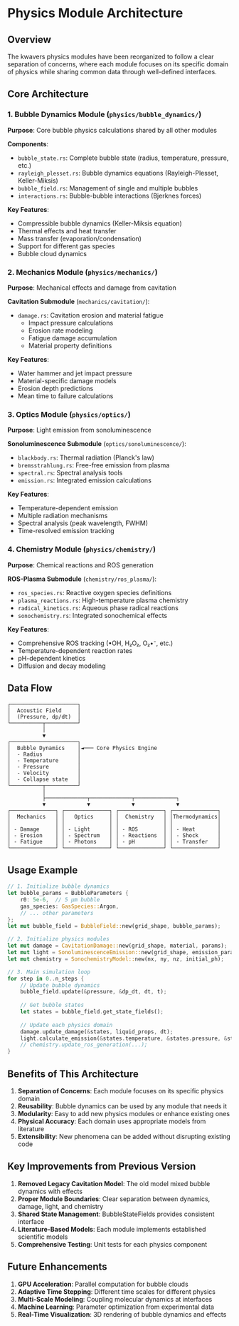 # Physics Module Architecture

## Overview

The kwavers physics modules have been reorganized to follow a clear separation of concerns, where each module focuses on its specific domain of physics while sharing common data through well-defined interfaces.

## Core Architecture

### 1. Bubble Dynamics Module (`physics/bubble_dynamics/`)
**Purpose**: Core bubble physics calculations shared by all other modules

**Components**:
- `bubble_state.rs`: Complete bubble state (radius, temperature, pressure, etc.)
- `rayleigh_plesset.rs`: Bubble dynamics equations (Rayleigh-Plesset, Keller-Miksis)
- `bubble_field.rs`: Management of single and multiple bubbles
- `interactions.rs`: Bubble-bubble interactions (Bjerknes forces)

**Key Features**:
- Compressible bubble dynamics (Keller-Miksis equation)
- Thermal effects and heat transfer
- Mass transfer (evaporation/condensation)
- Support for different gas species
- Bubble cloud dynamics

### 2. Mechanics Module (`physics/mechanics/`)
**Purpose**: Mechanical effects and damage from cavitation

**Cavitation Submodule** (`mechanics/cavitation/`):
- `damage.rs`: Cavitation erosion and material fatigue
  - Impact pressure calculations
  - Erosion rate modeling
  - Fatigue damage accumulation
  - Material property definitions

**Key Features**:
- Water hammer and jet impact pressure
- Material-specific damage models
- Erosion depth predictions
- Mean time to failure calculations

### 3. Optics Module (`physics/optics/`)
**Purpose**: Light emission from sonoluminescence

**Sonoluminescence Submodule** (`optics/sonoluminescence/`):
- `blackbody.rs`: Thermal radiation (Planck's law)
- `bremsstrahlung.rs`: Free-free emission from plasma
- `spectral.rs`: Spectral analysis tools
- `emission.rs`: Integrated emission calculations

**Key Features**:
- Temperature-dependent emission
- Multiple radiation mechanisms
- Spectral analysis (peak wavelength, FWHM)
- Time-resolved emission tracking

### 4. Chemistry Module (`physics/chemistry/`)
**Purpose**: Chemical reactions and ROS generation

**ROS-Plasma Submodule** (`chemistry/ros_plasma/`):
- `ros_species.rs`: Reactive oxygen species definitions
- `plasma_reactions.rs`: High-temperature plasma chemistry
- `radical_kinetics.rs`: Aqueous phase radical reactions
- `sonochemistry.rs`: Integrated sonochemical effects

**Key Features**:
- Comprehensive ROS tracking (•OH, H₂O₂, O₂•⁻, etc.)
- Temperature-dependent reaction rates
- pH-dependent kinetics
- Diffusion and decay modeling

## Data Flow

```
┌─────────────────────┐
│  Acoustic Field     │
│  (Pressure, dp/dt)  │
└──────────┬──────────┘
           │
           ▼
┌─────────────────────┐
│  Bubble Dynamics    │◄─── Core Physics Engine
│  - Radius           │
│  - Temperature      │
│  - Pressure         │
│  - Velocity         │
│  - Collapse state   │
└──────────┬──────────┘
           │
           ├─────────────┬─────────────┬─────────────┐
           ▼             ▼             ▼             ▼
┌──────────────┐ ┌──────────────┐ ┌──────────────┐ ┌──────────────┐
│  Mechanics   │ │   Optics     │ │  Chemistry   │ │Thermodynamics│
│              │ │              │ │              │ │              │
│ - Damage     │ │ - Light      │ │ - ROS        │ │ - Heat       │
│ - Erosion    │ │ - Spectrum   │ │ - Reactions  │ │ - Shock      │
│ - Fatigue    │ │ - Photons    │ │ - pH         │ │ - Transfer   │
└──────────────┘ └──────────────┘ └──────────────┘ └──────────────┘
```

## Usage Example

```rust
// 1. Initialize bubble dynamics
let bubble_params = BubbleParameters {
    r0: 5e-6,  // 5 μm bubble
    gas_species: GasSpecies::Argon,
    // ... other parameters
};
let mut bubble_field = BubbleField::new(grid_shape, bubble_params);

// 2. Initialize physics modules
let mut damage = CavitationDamage::new(grid_shape, material, params);
let mut light = SonoluminescenceEmission::new(grid_shape, emission_params);
let mut chemistry = SonochemistryModel::new(nx, ny, nz, initial_ph);

// 3. Main simulation loop
for step in 0..n_steps {
    // Update bubble dynamics
    bubble_field.update(&pressure, &dp_dt, dt, t);
    
    // Get bubble states
    let states = bubble_field.get_state_fields();
    
    // Update each physics domain
    damage.update_damage(&states, liquid_props, dt);
    light.calculate_emission(&states.temperature, &states.pressure, &states.radius, t);
    // chemistry.update_ros_generation(...);
}
```

## Benefits of This Architecture

1. **Separation of Concerns**: Each module focuses on its specific physics domain
2. **Reusability**: Bubble dynamics can be used by any module that needs it
3. **Modularity**: Easy to add new physics modules or enhance existing ones
4. **Physical Accuracy**: Each domain uses appropriate models from literature
5. **Extensibility**: New phenomena can be added without disrupting existing code

## Key Improvements from Previous Version

1. **Removed Legacy Cavitation Model**: The old model mixed bubble dynamics with effects
2. **Proper Module Boundaries**: Clear separation between dynamics, damage, light, and chemistry
3. **Shared State Management**: BubbleStateFields provides consistent interface
4. **Literature-Based Models**: Each module implements established scientific models
5. **Comprehensive Testing**: Unit tests for each physics component

## Future Enhancements

1. **GPU Acceleration**: Parallel computation for bubble clouds
2. **Adaptive Time Stepping**: Different time scales for different physics
3. **Multi-Scale Modeling**: Coupling molecular dynamics at interfaces
4. **Machine Learning**: Parameter optimization from experimental data
5. **Real-Time Visualization**: 3D rendering of bubble dynamics and effects